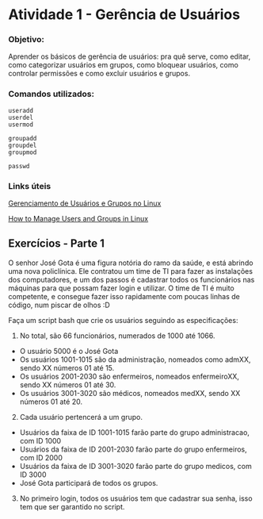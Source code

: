 # Atividade 1 - Gerência de Usuários

### Objetivo:
Aprender os básicos de gerência de usuários: pra quê serve, como editar, como categorizar usuários em grupos, como bloquear usuários, como controlar permissões e como excluir usuários e grupos.

### Comandos utilizados:
```
useradd
userdel
usermod

groupadd
groupdel
groupmod

passwd
```
### Links úteis
[Gerenciamento de Usuários e Grupos no Linux](https://ricardo-reis.medium.com/gerenciamento-de-usu%C3%A1rios-e-grupos-no-linux-ef0c6cb95880)

[How to Manage Users and Groups in Linux](https://www.redhat.com/sysadmin/linux-user-group-management)

## Exercícios - Parte 1

O senhor José Gota é uma figura notória do ramo da saúde, e está abrindo uma nova policlínica. Ele contratou um time de TI para fazer as instalações dos computadores, e um dos passos é cadastrar todos os funcionários nas máquinas para que possam fazer login e utilizar.
O time de TI é muito competente, e consegue fazer isso rapidamente com poucas linhas de código, num piscar de olhos :D 

Faça um script bash que crie os usuários seguindo as especificações:

1) No total, são 66 funcionários, numerados de 1000 até 1066. 
- O usuário 5000 é o José Gota
- Os usuários 1001-1015 são da administração, nomeados como admXX, sendo XX números 01 até 15.
- Os usuários 2001-2030 são enfermeiros, nomeados enfermeiroXX, sendo XX números 01 até 30.
- Os usuários 3001-3020 são médicos, nomeados medXX, sendo XX números 01 até 20.

2) Cada usuário pertencerá a um grupo.
- Usuários da faixa de ID 1001-1015 farão parte do grupo administracao, com ID 1000
- Usuários da faixa de ID 2001-2030 farão parte do grupo enfermeiros, com ID 2000
- Usuários da faixa de ID 3001-3020 farão parte do grupo medicos, com ID 3000
- José Gota participará de todos os grupos.

3) No primeiro login, todos os usuários tem que cadastrar sua senha, isso tem que ser garantido no script.
